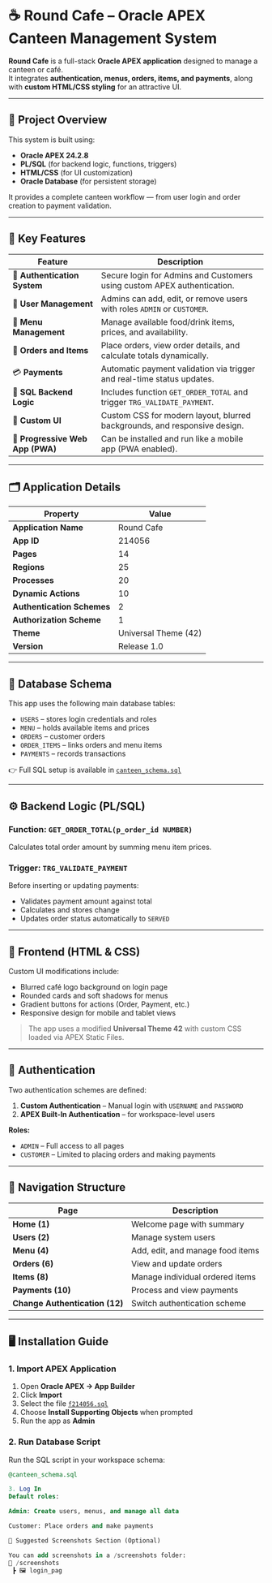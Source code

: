 # ☕ Round Cafe – Oracle APEX Canteen Management System
**Round Cafe** is a full-stack **Oracle APEX application** designed to manage a canteen or café.  
It integrates **authentication, menus, orders, items, and payments**, along with **custom HTML/CSS styling** for an attractive UI.

---

## 🚀 Project Overview

This system is built using:
- **Oracle APEX 24.2.8**
- **PL/SQL** (for backend logic, functions, triggers)
- **HTML/CSS** (for UI customization)
- **Oracle Database** (for persistent storage)

It provides a complete canteen workflow — from user login and order creation to payment validation.

---

## 🧩 Key Features

| Feature | Description |
|----------|--------------|
| 🔐 **Authentication System** | Secure login for Admins and Customers using custom APEX authentication. |
| 👤 **User Management** | Admins can add, edit, or remove users with roles `ADMIN` or `CUSTOMER`. |
| 🍴 **Menu Management** | Manage available food/drink items, prices, and availability. |
| 🧾 **Orders and Items** | Place orders, view order details, and calculate totals dynamically. |
| 💳 **Payments** | Automatic payment validation via trigger and real-time status updates. |
| 🧠 **SQL Backend Logic** | Includes function `GET_ORDER_TOTAL` and trigger `TRG_VALIDATE_PAYMENT`. |
| 🎨 **Custom UI** | Custom CSS for modern layout, blurred backgrounds, and responsive design. |
| 📱 **Progressive Web App (PWA)** | Can be installed and run like a mobile app (PWA enabled). |

---

## 🗂️ Application Details

| Property | Value |
|-----------|--------|
| **Application Name** | Round Cafe |
| **App ID** | 214056 |
| **Pages** | 14 |
| **Regions** | 25 |
| **Processes** | 20 |
| **Dynamic Actions** | 10 |
| **Authentication Schemes** | 2 |
| **Authorization Scheme** | 1 |
| **Theme** | Universal Theme (42) |
| **Version** | Release 1.0 |

---

## 🧱 Database Schema

This app uses the following main database tables:

- `USERS` – stores login credentials and roles  
- `MENU` – holds available items and prices  
- `ORDERS` – customer orders  
- `ORDER_ITEMS` – links orders and menu items  
- `PAYMENTS` – records transactions  

👉 Full SQL setup is available in [`canteen_schema.sql`](./canteen_schema.sql)

---

## ⚙️ Backend Logic (PL/SQL)

### Function: `GET_ORDER_TOTAL(p_order_id NUMBER)`
Calculates total order amount by summing menu item prices.

### Trigger: `TRG_VALIDATE_PAYMENT`
Before inserting or updating payments:
- Validates payment amount against total  
- Calculates and stores change  
- Updates order status automatically to `SERVED`

---

## 🎨 Frontend (HTML & CSS)

Custom UI modifications include:
- Blurred café logo background on login page  
- Rounded cards and soft shadows for menus  
- Gradient buttons for actions (Order, Payment, etc.)  
- Responsive design for mobile and tablet views  

> The app uses a modified **Universal Theme 42** with custom CSS loaded via APEX Static Files.

---

## 🔐 Authentication

Two authentication schemes are defined:
1. **Custom Authentication** – Manual login with `USERNAME` and `PASSWORD`
2. **APEX Built-In Authentication** – for workspace-level users

**Roles:**
- `ADMIN` – Full access to all pages  
- `CUSTOMER` – Limited to placing orders and making payments  

---

## 🧭 Navigation Structure

| Page | Description |
|------|--------------|
| **Home (1)** | Welcome page with summary |
| **Users (2)** | Manage system users |
| **Menu (4)** | Add, edit, and manage food items |
| **Orders (6)** | View and update orders |
| **Items (8)** | Manage individual ordered items |
| **Payments (10)** | Process and view payments |
| **Change Authentication (12)** | Switch authentication scheme |

---

## 🖥️ Installation Guide

### 1. Import APEX Application
1. Open **Oracle APEX → App Builder**
2. Click **Import**
3. Select the file [`f214056.sql`](./f214056.sql)
4. Choose **Install Supporting Objects** when prompted
5. Run the app as **Admin**

### 2. Run Database Script
Run the SQL script in your workspace schema:
```sql
@canteen_schema.sql

3. Log In
Default roles:

Admin: Create users, menus, and manage all data

Customer: Place orders and make payments

📸 Suggested Screenshots Section (Optional)

You can add screenshots in a /screenshots folder:
📁 /screenshots
 ┣ 🖼️ login_pag
